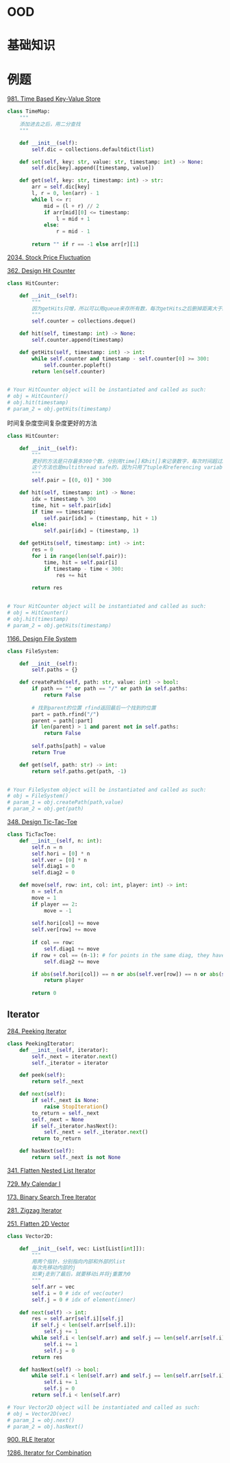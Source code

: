 # OOD

# 基础知识

# 例题

[981. Time Based Key-Value Store](https://leetcode.com/problems/time-based-key-value-store/)

```py
class TimeMap:
    """
    添加进去之后，用二分查找
    """

    def __init__(self):
        self.dic = collections.defaultdict(list)

    def set(self, key: str, value: str, timestamp: int) -> None:
        self.dic[key].append([timestamp, value])

    def get(self, key: str, timestamp: int) -> str:
        arr = self.dic[key]
        l, r = 0, len(arr) - 1
        while l <= r:
            mid = (l + r) // 2
            if arr[mid][0] <= timestamp:
                l = mid + 1
            else:
                r = mid - 1
        
        return "" if r == -1 else arr[r][1]
```

[2034. Stock Price Fluctuation](https://leetcode.com/problems/stock-price-fluctuation/)

[362. Design Hit Counter](https://leetcode.com/problems/design-hit-counter/)

```py
class HitCounter:

    def __init__(self):
        """
        因为getHits只增，所以可以用queue来存所有数，每次getHits之后删掉距离大于300的数
        """
        self.counter = collections.deque()

    def hit(self, timestamp: int) -> None:
        self.counter.append(timestamp)        

    def getHits(self, timestamp: int) -> int:
        while self.counter and timestamp - self.counter[0] >= 300:
            self.counter.popleft()
        return len(self.counter)


# Your HitCounter object will be instantiated and called as such:
# obj = HitCounter()
# obj.hit(timestamp)
# param_2 = obj.getHits(timestamp)
```

时间复杂度空间复杂度更好的方法

```py
class HitCounter:

    def __init__(self):
        """
        更好的方法是只存最多300个数，分别用time[]和hit[]来记录数字，每次时间超过300，对应位置的hit就重置为1
        这个方法也是multithread safe的，因为只用了tuple和referencing variable
        """
        self.pair = [(0, 0)] * 300

    def hit(self, timestamp: int) -> None:
        idx = timestamp % 300
        time, hit = self.pair[idx]
        if time == timestamp:
            self.pair[idx] = (timestamp, hit + 1)
        else:
            self.pair[idx] = (timestamp, 1)

    def getHits(self, timestamp: int) -> int:
        res = 0
        for i in range(len(self.pair)):
            time, hit = self.pair[i]
            if timestamp - time < 300:
                res += hit
        
        return res


# Your HitCounter object will be instantiated and called as such:
# obj = HitCounter()
# obj.hit(timestamp)
# param_2 = obj.getHits(timestamp)
```

[1166. Design File System](https://leetcode.com/problems/design-file-system/)

```py
class FileSystem:

    def __init__(self):
        self.paths = {}

    def createPath(self, path: str, value: int) -> bool:
        if path == "" or path == "/" or path in self.paths:
            return False
        
        # 找到parent的位置 rfind返回最后一个找到的位置
        part = path.rfind("/")
        parent = path[:part]
        if len(parent) > 1 and parent not in self.paths:
            return False
        
        self.paths[path] = value
        return True

    def get(self, path: str) -> int:
        return self.paths.get(path, -1)


# Your FileSystem object will be instantiated and called as such:
# obj = FileSystem()
# param_1 = obj.createPath(path,value)
# param_2 = obj.get(path)
```

[348. Design Tic-Tac-Toe](https://leetcode.com/problems/design-tic-tac-toe/description/)

```py
class TicTacToe:
    def __init__(self, n: int):
        self.n = n
        self.hori = [0] * n
        self.ver = [0] * n
        self.diag1 = 0
        self.diag2 = 0

    def move(self, row: int, col: int, player: int) -> int:
        n = self.n
        move = 1
        if player == 2:
            move = -1
        
        self.hori[col] += move
        self.ver[row] += move
        
        if col == row:
            self.diag1 += move
        if row + col == (n-1): # for points in the same diag, they have the same (r + c)
            self.diag2 += move

        if abs(self.hori[col]) == n or abs(self.ver[row]) == n or abs(self.diag1) == n or abs(self.diag2) == n:
            return player
        
        return 0
```

## Iterator

[284. Peeking Iterator](https://leetcode.com/problems/peeking-iterator/)

```py
class PeekingIterator:
    def __init__(self, iterator):
        self._next = iterator.next()
        self._iterator = iterator

    def peek(self):
        return self._next

    def next(self):
        if self._next is None:
            raise StopIteration()
        to_return = self._next
        self._next = None
        if self._iterator.hasNext():
            self._next = self._iterator.next()
        return to_return

    def hasNext(self):
        return self._next is not None
```

[341. Flatten Nested List Iterator](https://leetcode.com/problems/flatten-nested-list-iterator/)

[729. My Calendar I](https://leetcode.com/problems/my-calendar-i/)

[173. Binary Search Tree Iterator](https://leetcode.com/problems/binary-search-tree-iterator/)

[281. Zigzag Iterator](https://leetcode.com/problems/zigzag-iterator/)

[251. Flatten 2D Vector](https://leetcode.com/problems/flatten-2d-vector/)

```py
class Vector2D:

    def __init__(self, vec: List[List[int]]):
        """
        用两个指针，分别指向内部和外部的list
        每次先移动内部的j
        如果j走到了最后，就要移动i并将j重置为0
        """
        self.arr = vec
        self.i = 0 # idx of vec(outer)
        self.j = 0 # idx of element(inner)
        
    def next(self) -> int:
        res = self.arr[self.i][self.j]
        if self.j < len(self.arr[self.i]):
            self.j += 1
        while self.i < len(self.arr) and self.j == len(self.arr[self.i]): # 注意不要越界
            self.i += 1
            self.j = 0
        return res

    def hasNext(self) -> bool:
        while self.i < len(self.arr) and self.j == len(self.arr[self.i]): # 移到满足条件的点
            self.i += 1
            self.j = 0
        return self.i < len(self.arr)

# Your Vector2D object will be instantiated and called as such:
# obj = Vector2D(vec)
# param_1 = obj.next()
# param_2 = obj.hasNext()
```

[900. RLE Iterator](https://leetcode.com/problems/rle-iterator/)

[1286. Iterator for Combination](https://leetcode.com/problems/iterator-for-combination/)
